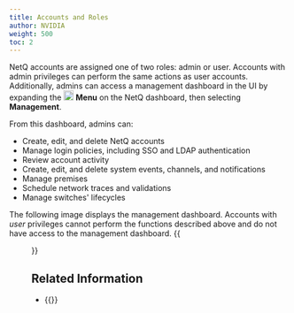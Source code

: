 ```yaml
---
title: Accounts and Roles
author: NVIDIA
weight: 500
toc: 2
---
```

NetQ accounts are assigned one of two roles: admin or user. Accounts with admin privileges can perform the same actions as user accounts. Additionally, admins can access a management dashboard in the UI by expanding the <img src="https://icons.cumulusnetworks.com/01-Interface-Essential/03-Menu/navigation-menu.svg" height="18" width="18"/> **Menu** on the NetQ dashboard, then selecting **Management**.

From this dashboard, admins can:

- Create, edit, and delete NetQ accounts
- Manage login policies, including SSO and LDAP authentication
- Review account activity
- Create, edit, and delete system events, channels, and notifications
- Manage premises
- Schedule network traces and validations
- Manage switches' lifecycles

The following image displays the management dashboard. Accounts with *user* privileges cannot perform the functions described above and do not have access to the management dashboard.
{{<figure src="/images/netq/management-dash-411.png" alt="netq management dashboard" width="1100" >}}

## Related Information

- {{<link title="Add and Manage Accounts" text="Add and Manage Accounts">}}